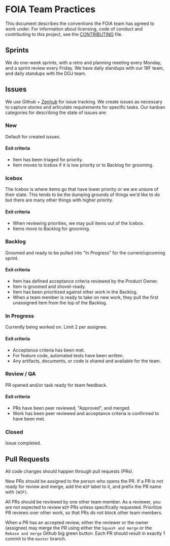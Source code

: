 # FOIA Team Practices

This document describes the conventions the FOIA team has agreed to work under.
For information about licensing, code of conduct and contributing to this project,
see the [CONTRIBUTING](CONTRIBUTING.md) file.

## Sprints

We do one-week sprints, with a retro and planning meeting every Monday, and a sprint review
every Friday. We have daily standups with our 18F team, and daily standups with the DOJ team.

## Issues

We use Github + [Zenhub](https://chrome.google.com/webstore/detail/zenhub-for-github/ogcgkffhplmphkaahpmffcafajaocjbd)
for issue tracking. We create issues as necessary to capture stories
and articulate requirements for specific tasks. Our kanban categories for describing the state of
issues are:

### New

Default for created issues.


#### Exit criteria

- Item has been triaged for priority.
- Item moves to Icebox if it is low priority or to Backlog for grooming.


### Icebox

The Icebox is where items go that have lower priority or we are unsure of their state.
This tends to be the dumping grounds of things we'd like to do but there are many
other things with higher priority.


#### Exit criteria

- When reviewing priorities, we may pull items out of the Icebox.
- Items move to Backlog for grooming.


### Backlog

Groomed and ready to be pulled into "In Progress" for the current/upcoming
sprint.


#### Exit criteria

- Item has defined acceptance criteria reviewed by the Product Owner.
- Item is groomed and shovel-ready.
- Item has been prioritized against other work in the Backlog.
- When a team member is ready to take on new work, they pull the first
  unassigned item from the top of the Backlog.


### In Progress

Currently being worked on. Limit 2 per assignee.


#### Exit criteria

- Acceptance criteria has been met.
- For feature code, automated tests have been written.
- Any artifacts, documents, or code is shared and available for the team.


### Review / QA

PR opened and/or task ready for team feedback.


#### Exit criteria

- PRs have been peer reviewed, "Approved", and merged.
- Work has been peer reviewed and acceptance criteria is confirmed to have been
  met.


### Closed

Issue completed.


## Pull Requests

All code changes should happen through pull requests (PRs).

New PRs should be assigned to the person who opens the PR.
If a PR is not ready for review and merge, add the `WIP` label to it,
and prefix the PR name with `[WIP]`.

All PRs should be reviewed by one other team member.
As a reviewer, you are not expected to review `WIP` PRs unless specifically requested.
Prioritize PR reviews over other work, so that PRs do not block other team members.

When a PR has an accepted review, either the reviewer or the owner (assignee)
may merge the PR using either the `Squash and merge` or the `Rebase and merge`
Github big green button. Each PR should result in exactly 1 commit to the `master`
branch.
